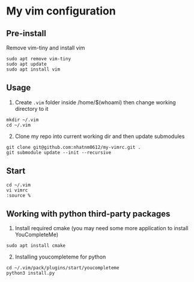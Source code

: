 # My vim configuration

## Pre-install

Remove vim-tiny and install vim

```
sudo apt remove vim-tiny
sudo apt update
sudo apt install vim
```

## Usage

1. Create `.vim` folder inside /home/$(whoami) then change working directory to it

```
mkdir ~/.vim
cd ~/.vim
```

2. Clone my repo into current working dir and then update submodules

```
git clone git@github.com:nhatnm0612/my-vimrc.git .
git submodule update --init --recursive
```

## Start

```
cd ~/.vim
vi vimrc
:source %
```

## Working with python third-party packages

1. Install required cmake (you may need some more application to install
   YouCompleteMe)

```
sudo apt install cmake
```

2. Installing youcompleteme for python

```
cd ~/.vim/pack/plugins/start/youcompleteme
python3 install.py
```

